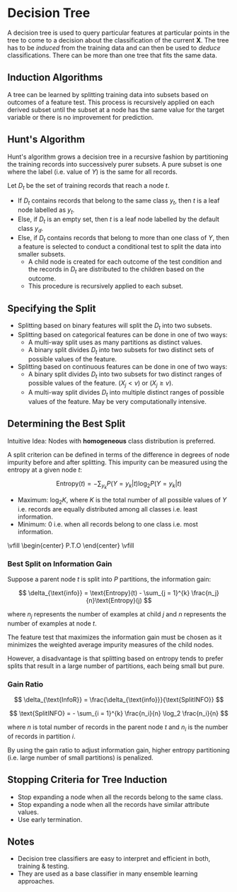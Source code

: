 # Decision Tree

A decision tree is used to query particular features at particular points in the tree to come to a decision about the classification of the current $\boldsymbol{X}$. The tree has to be *induced* from the training data and can then be used to *deduce* classifications. There can be more than one tree that fits the same data.

## Induction Algorithms

A tree can be learned by splitting training data into subsets based on outcomes of a feature test. This process is recursively applied on each derived subset until the subset at a node has the same value for the target variable or there is no improvement for prediction.

## Hunt's Algorithm

Hunt's algorithm grows a decision tree in a recursive fashion by partitioning the training records into successively purer subsets. A pure subset is one where the label (i.e. value of $Y$) is the same for all records.

Let $D_t$ be the set of training records that reach a node $t$.

- If $D_t$ contains records that belong to the same class $y_t$, then $t$ is a leaf node labelled as $y_t$.
- Else, if $D_t$ is an empty set, then $t$ is a leaf node labelled by the default class $y_d$.
- Else, if $D_t$ contains records that belong to more than one class of $Y$, then a feature is selected to conduct a conditional test to split the data into smaller subsets.
    - A child node is created for each outcome of the test condition and the records in $D_t$ are distributed to the children based on the outcome.
    - This procedure is recursively applied to each subset.

## Specifying the Split

- Splitting based on binary features will split the $D_t$ into two subsets.
- Splitting based on categorical features can be done in one of two ways:
    - A multi-way split uses as many partitions as distinct values.
    - A binary split divides $D_t$ into two subsets for two distinct sets of possible values of the feature.
- Splitting based on continuous features can be done in one of two ways:
    - A binary split divides $D_t$ into two subsets for two distinct ranges of possible values of the feature. $(X_j < v) \text{ or } (X_j \geq v)$.
    - A multi-way split divides $D_t$ into multiple distinct ranges of possible values of the feature. May be very computationally intensive.

## Determining the Best Split

Intuitive Idea: Nodes with **homogeneous** class distribution is preferred.

A split criterion can be defined in terms of the difference in degrees of node impurity before and after splitting. This impurity can be measured using the entropy at a given node $t$:

$$
\text{Entropy}(t) = - \sum_{y_k} P(Y = y_k | t) \log_2 P(Y = y_k | t)
$$

- Maximum: $\log_2 K$, where $K$ is the total number of all possible values of $Y$ i.e. records are equally distributed among all classes i.e. least information.
- Minimum: $0$ i.e. when all records belong to one class i.e. most information.

\vfill
\begin{center}
P.T.O
\end{center}
\vfill

### Best Split on Information Gain

Suppose a parent node $t$ is split into $P$ partitions, the information gain:

$$
\delta_{\text{info}} = \text{Entropy}(t) - \sum_{j = 1}^{k} \frac{n_j}{n}\text{Entropy}(j)
$$

where $n_j$ represents the number of examples at child $j$ and $n$ represents the number of examples at node $t$.

The feature test that maximizes the information gain must be chosen as it minimizes the weighted average impurity measures of the child nodes.

However, a disadvantage is that splitting based on entropy tends to prefer splits that result in a large number of partitions, each being small but pure.

### Gain Ratio

$$
\delta_{\text{InfoR}} = \frac{\delta_{\text{info}}}{\text{SplitINFO}}
$$

$$
\text{SplitINFO} = - \sum_{i = 1}^{k} \frac{n_i}{n} \log_2 \frac{n_i}{n}
$$

where $n$ is total number of records in the parent node $t$ and $n_i$ is the number of records in partition $i$.

By using the gain ratio to adjust information gain, higher entropy partitioning (i.e. large number of small partitions) is penalized.

## Stopping Criteria for Tree Induction

- Stop expanding a node when all the records belong to the same class.
- Stop expanding a node when all the records have similar attribute values.
- Use early termination.

## Notes

- Decision tree classifiers are easy to interpret and efficient in both, training & testing.
- They are used as a base classifier in many ensemble learning approaches.

